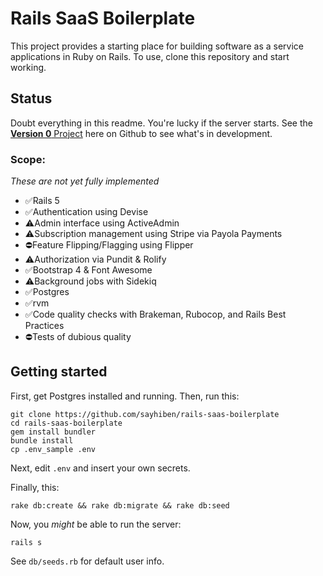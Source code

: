 # Rails SaaS Boilerplate

This project provides a starting place for building software as a service applications in Ruby on Rails. To use, clone this repository and start working. 

## Status

Doubt everything in this readme. You're lucky if the server starts. See the [**Version 0** Project](https://github.com/sayhiben/rails-saas-boilerplate/projects/1) here on Github to see what's in development.

### Scope:
_These are not yet fully implemented_

- ✅Rails 5
- ✅Authentication using Devise
- ⚠Admin interface using ActiveAdmin
- ⚠Subscription management using Stripe via Payola Payments
- ⛔Feature Flipping/Flagging using Flipper
- ⚠Authorization via Pundit & Rolify
- ✅Bootstrap 4 & Font Awesome
- ⚠Background jobs with Sidekiq
- ✅Postgres
- ✅rvm
- ✅Code quality checks with Brakeman, Rubocop, and Rails Best Practices
- ⛔Tests of dubious quality

## Getting started
First, get Postgres installed and running. Then, run this:
```
git clone https://github.com/sayhiben/rails-saas-boilerplate
cd rails-saas-boilerplate
gem install bundler
bundle install
cp .env_sample .env
```

Next, edit `.env` and insert your own secrets.

Finally, this:
```
rake db:create && rake db:migrate && rake db:seed
```

Now, you _might_ be able to run the server: 
```
rails s
```

See `db/seeds.rb` for default user info.
